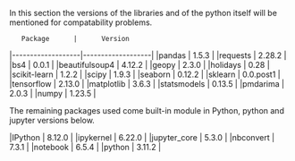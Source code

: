 In this section the versions of the libraries and of the python itself will be mentioned for compatability problems.

       Package      |      Version      
|-------------------|-------------------|
|pandas             | 1.5.3             |
|requests           | 2.28.2            |
|bs4                | 0.0.1             |
|beautifulsoup4     | 4.12.2            |
|geopy              | 2.3.0             |
|holidays           | 0.28              |
|scikit-learn       | 1.2.2             |
|scipy              | 1.9.3             |
|seaborn            | 0.12.2            |
|sklearn            | 0.0.post1         |
|tensorflow         | 2.13.0            |
|matplotlib         | 3.6.3             |
|statsmodels        | 0.13.5            |
|pmdarima           | 2.0.3             |
|numpy              | 1.23.5            |

The remaining packages used come built-in module in Python, python and jupyter versions below.

|IPython            | 8.12.0            |
|ipykernel          | 6.22.0            |
|jupyter_core       | 5.3.0             |
|nbconvert          | 7.3.1             |
|notebook           | 6.5.4             |
|python             | 3.11.2            |
